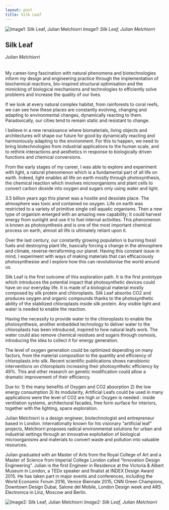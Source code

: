 ```yaml
---
layout: post
title: Silk Leaf
---
```


![Image1: Silk Leaf, Julian Melchiorri](images/25a.jpg)
*Image1: Silk Leaf, Julian Melchiorri*

## Silk Leaf 
_Julian Melchiorri_
<br />
<br />
<br />
My career-long fascination with natural phenomena and biotechnologies inform my design and engineering practice through the implementation of biochemical reactions, bio-inspired structural optimisation and the mimicking of biological mechanisms and technologies to efficiently solve problems and increase the quality of our lives.

If we look at every natural complex habitat, from rainforests to coral reefs, we can see how these places are constantly evolving, changing and adapting to environmental changes, dynamically reacting to them. Paradoxically, our cities tend to remain static and resistant to change.

I believe in a new renaissance where biomaterials, living objects and architectures will shape our future for good by dynamically reacting and harmoniously adapting to the environment. For this to happen, we need to bring biotechnologies from industrial applications to the human scale, and to rethink interactions and aesthetics in response to biologically driven functions and chemical conversions.

From the early stages of my career, I was able to explore and experiment with light, a natural phenomenon which is a fundamental part of all life on earth. Indeed, light enables all life on earth mostly through photosynthesis, the chemical reaction which involves microorganisms and plant cells to convert carbon dioxide into oxygen and sugars only using water and light.

3.5 billion years ago this planet was a hostile and desolate place. The atmosphere was toxic and contained no oxygen. Life on earth was restricted to a variety of primitive single cell aquatic organisms. Then a new type of organism emerged with an amazing new capability; it could harvest energy from sunlight and use it to fuel internal activities. This phenomenon is known as photosynthesis and is one of the most important chemical process on earth, almost all life is ultimately reliant upon it.

Over the last century, our constantly growing population is burning fossil fuels and destroying plant life, basically forcing a change in the atmosphere and climate, reverse-terraforming our planet. Having this constant issue in mind, I experiment with ways of making materials that can efficaciously photosynthesise and I explore how this can revolutionise the world around us.

Silk Leaf is the first outcome of this exploration path. It is the first prototype which introduces the potential impact that photosynthetic devices could have on our everyday life.
It is made of a biological material mostly composed by silk protein and chloroplasts. Silk Leaf absorbs CO2 and produces oxygen and organic compounds thanks to the photosynthetic ability of the stabilized chloroplasts inside silk protein. Any visible light and water is needed to enable the reaction.

Having the necessity to provide water to the chloroplasts to enable the photosynthesis, another embedded technology to deliver water to the chloroplasts has been introduced, inspired to how natural leafs work.
The water could also remove chemical residues and sugars through osmosis, introducing the idea to collect it for energy generation.

The level of oxygen generation could be optimized depending on many factors, from the material composition to the quantity and efficiency of chloroplasts into silk. Recent scientific publications shows nanobionic interventions on chloroplasts increasing their photosynthetic efficiency by 49%. This and other research on genetic modification could allow a dramatic improvement of their efficiency.

Due to: 1) the many benefits of Oxygen and CO2 absorption 2) the low energy consumption 3) its modularity, Artificial Leafs could be used in many applications were the level of CO2 are high or Oxygen is needed : inside ventilation systems, architectural facades, free form surface for interiors, together with the lighting, space exploration.


Julian Melchiorri is a design engineer, biotechnologist and entrepreneur based in London. Internationally known for his visionary “artificial leaf” projects, Melchiorri proposes radical environmental solutions for urban and industrial settings through an innovative exploitation of biological microorganisms and materials to convert waste and pollution into valuable resources. 

Julian graduated with an Master of Arts from the Royal College of Art and a Master of Science from Imperial College London called “Innovation Design Engineering”. Julian is the first Engineer in Residence at the Victoria & Albert Museum in London, a TEDx speaker and finalist at INDEX Design Award 2015. He has taken part in major events and conferences, including the World Economic Forum 2016, Venice Biennale 2015, CNN Green Champions, Downtown Design Dubai, Salone del Mobile, London Design week and ARS Electronica in Linz, Moscow and Berlin.

![Image2: Silk Leaf, Julian Melchiorri](images/25b.jpg)
*Image2: Silk Leaf, Julian Melchiorri*


